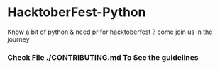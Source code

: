 # HacktoberFest-Python
Know a bit of python &amp; need pr for hacktoberfest ? come join us in the journey 

### Check File ./CONTRIBUTING.md To See the guidelines
